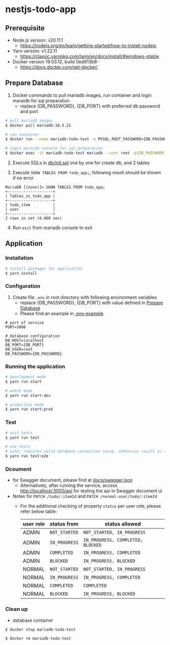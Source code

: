 # nestjs-todo-app

## Prerequisite 

- Node.js version: v20.11.1
   - https://nodejs.org/en/learn/getting-started/how-to-install-nodejs
- Yarn version: v1.22.11
   - https://classic.yarnpkg.com/lang/en/docs/install/#windows-stable
- Docker version 19.03.12, build 0ed913b8-
   - https://docs.docker.com/get-docker/

## Prepare Database

1. Docker commands to pull mariadb images, run container and login maraidb for sql preparation
   - replace {DB_PASSWORD}, {DB_PORT} with preferred db password and port

```bash
# pull mariadb images
$ docker pull mariadb:10.5.21 

# run container
$ docker run --name mariadb-todo-test -e MYSQL_ROOT_PASSWORD={DB_PASSWORD} -p {DB_PORT}:3306 -d docker.io/library/mariadb:10.5.21

# login maraidb console for sql preparation
$ docker exec -it mariadb-todo-test mariadb --user root -p{DB_PASSWORD}
```

2. Execute SQLs in [db/init.sql](db/init.sql) one by one for create db, and 2 tables

3. Execute ```SHOW TABLES FROM todo_app;```, following result should be shown if no error

```
MariaDB [(none)]> SHOW TABLES FROM todo_app;
+--------------------+
| Tables_in_todo_app |
+--------------------+
| todo_item          |
| user               |
+--------------------+
2 rows in set (0.000 sec)
```

4. Run ```exit``` from mariadb console to exit

## Application

### Installation

```bash
# install packages for application
$ yarn install
```

### Configuration

1. Create file ```.env``` in root directory with following environment variables
    - replace {DB_PASSWORD}, {DB_PORT} with value defined in [Prepare Database](#prepare-database)
    - Please find an example in [.env-example](.env-example)

```
# port of service
PORT=3000

# database configuration
DB_HOST=localhost
DB_PORT={DB_PORT}
DB_USER=root
DB_PASSWORD={DB_PASSWORD}
```

### Running the application

```bash
# development mode
$ yarn run start

# watch mode
$ yarn run start:dev

# production mode
$ yarn run start:prod
```

### Test

```bash
# unit tests
$ yarn run test

# e2e tests
# note: requires valid database connection setup, otherwise result in timeout errors
$ yarn run test:e2e
```



### Dcoument 

- for Swagger document, please find at [docs/swagger.json](docs/swagger.json)
   - Alternatively, after running the service, access [http://localhost:3000/api](http://localhost:3000/api) for testing the api in Swagger document ui
- Notes for ```PATCH /todo/:itemId``` and ```PATCH /normal-user/todo/:itemId```
   - For the additional checking of property ```status``` per user role, please refer below table:
   
      | user role | status from       | status allowed                        |
      |-----------|-------------------|---------------------------------------|
      | ADMIN     | ```NOT_STARTED``` | ```NOT_STARTED, IN_PROGRESS```        |
      | ADMIN     | ```IN_PROGRESS``` | ```IN_PROGRESS, COMPLETED, BLOCKED``` |
      | ADMIN     | ```COMPLETED```   | ```IN_PROGRESS, COMPLETED```          |
      | ADMIN     | ```BLOCKED```     | ```IN_PROGRESS, BLOCKED```            |
      | NORMAL    | ```NOT_STARTED``` | ```NOT_STARTED, IN_PROGRESS```        |
      | NORMAL    | ```IN_PROGRESS``` | ```IN_PROGRESS, COMPLETED```          |
      | NORMAL    | ```COMPLETED```   | ```COMPLETED```                       |
      | NORMAL    | ```BLOCKED```     | ```IN_PROGRESS, BLOCKED```            |


### Clean up

- database container

```
$ docker stop mariadb-todo-test

$ docker rm mariadb-todo-test
```